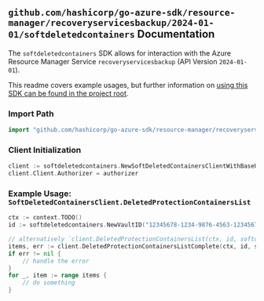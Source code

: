 
## `github.com/hashicorp/go-azure-sdk/resource-manager/recoveryservicesbackup/2024-01-01/softdeletedcontainers` Documentation

The `softdeletedcontainers` SDK allows for interaction with the Azure Resource Manager Service `recoveryservicesbackup` (API Version `2024-01-01`).

This readme covers example usages, but further information on [using this SDK can be found in the project root](https://github.com/hashicorp/go-azure-sdk/tree/main/docs).

### Import Path

```go
import "github.com/hashicorp/go-azure-sdk/resource-manager/recoveryservicesbackup/2024-01-01/softdeletedcontainers"
```


### Client Initialization

```go
client := softdeletedcontainers.NewSoftDeletedContainersClientWithBaseURI("https://management.azure.com")
client.Client.Authorizer = authorizer
```


### Example Usage: `SoftDeletedContainersClient.DeletedProtectionContainersList`

```go
ctx := context.TODO()
id := softdeletedcontainers.NewVaultID("12345678-1234-9876-4563-123456789012", "example-resource-group", "vaultValue")

// alternatively `client.DeletedProtectionContainersList(ctx, id, softdeletedcontainers.DefaultDeletedProtectionContainersListOperationOptions())` can be used to do batched pagination
items, err := client.DeletedProtectionContainersListComplete(ctx, id, softdeletedcontainers.DefaultDeletedProtectionContainersListOperationOptions())
if err != nil {
	// handle the error
}
for _, item := range items {
	// do something
}
```
